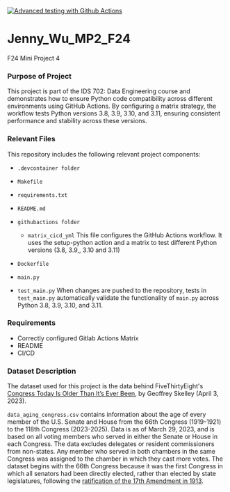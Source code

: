 [![Advanced testing with Github Actions](https://github.com/nogibjj/Jenny_Wu_F24_MP4/actions/workflows/matrix_cicd.yml/badge.svg)](https://github.com/nogibjj/Jenny_Wu_F24_MP4/actions/workflows/matrix_cicd.yml)


# Jenny_Wu_MP2_F24
F24 Mini Project 4

### Purpose of Project
This project is part of the IDS 702: Data Engineering course and demonstrates how to ensure Python code compatibility across different environments using GitHub Actions. By configuring a matrix strategy, the workflow tests Python versions 3.8, 3.9, 3.10, and 3.11, ensuring consistent performance and stability across these versions.

### Relevant Files

This repository includes the following relevant project components:

* `.devcontainer folder`

* `Makefile`

* `requirements.txt`

* `README.md` 

* `githubactions folder`
    * `matrix_cicd_yml`
        This file configures the GitHub Actions workflow. It uses the setup-python action and a matrix to test different Python versions (3.8, 3.9,, 3.10 and 3.11)

* `Dockerfile`

* `main.py` 

* `test_main.py`
        When changes are pushed to the repository, tests in `test_main.py` automatically validate the functionality of `main.py` across Python 3.8, 3.9, 3.10, and 3.11.


### Requirements
- Correctly configured Gitlab Actions Matrix
- README 
- CI/CD


### Dataset Description
The dataset used for this project is the data behind FiveThirtyEight's [Congress Today Is Older Than It’s Ever Been](https://fivethirtyeight.com/features/aging-congress-boomers/), by Geoffrey Skelley (April 3, 2023).

`data_aging_congress.csv` contains information about the age of every member of the U.S. Senate and House from the 66th Congress (1919-1921) to the 118th Congress (2023-2025). Data is as of March 29, 2023, and is based on all voting members who served in either the Senate or House in each Congress. The data excludes delegates or resident commissioners from non-states. Any member who served in both chambers in the same Congress was assigned to the chamber in which they cast more votes. The dataset begins with the 66th Congress because it was the first Congress in which all senators had been directly elected, rather than elected by state legislatures, following the [ratification of the 17th Amendment in 1913](https://constitutioncenter.org/the-constitution/amendments/amendment-xvii). 

